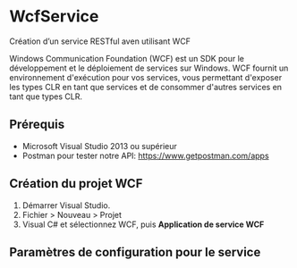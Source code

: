 # WcfService
Création d’un service RESTful aven utilisant WCF 

Windows Communication Foundation (WCF) est un SDK pour le développement et le déploiement de services sur Windows. WCF fournit un environnement d'exécution pour vos services, vous permettant d'exposer les types CLR en tant que services et de consommer d'autres services en tant que types CLR. 

## Prérequis
*	Microsoft Visual Studio 2013 ou supérieur 
* Postman pour tester notre API: https://www.getpostman.com/apps

## Création du projet WCF

1. Démarrer Visual Studio.
2. Fichier > Nouveau > Projet
3. Visual C# et sélectionnez WCF, puis **Application de service WCF**

## Paramètres de configuration pour le service
